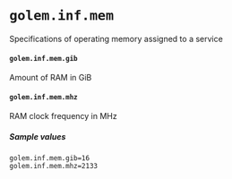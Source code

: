 # `golem.inf.mem`
Specifications of operating memory assigned to a service

 #### `golem.inf.mem.gib`
Amount of RAM in GiB

 #### `golem.inf.mem.mhz`
RAM clock frequency in MHz

 ##### Sample values

 ```
golem.inf.mem.gib=16
golem.inf.mem.mhz=2133
```